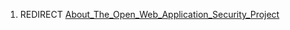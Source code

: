1.  REDIRECT
    [About_The_Open_Web_Application_Security_Project](About_The_Open_Web_Application_Security_Project "wikilink")